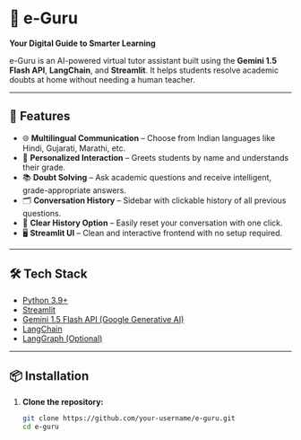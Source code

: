 # 🧠 e-Guru

**Your Digital Guide to Smarter Learning**

e-Guru is an AI-powered virtual tutor assistant built using the **Gemini 1.5 Flash API**, **LangChain**, and **Streamlit**. It helps students resolve academic doubts at home without needing a human teacher.

---

## 🚀 Features

- 🌐 **Multilingual Communication** – Choose from Indian languages like Hindi, Gujarati, Marathi, etc.
- 👤 **Personalized Interaction** – Greets students by name and understands their grade.
- 📚 **Doubt Solving** – Ask academic questions and receive intelligent, grade-appropriate answers.
- 🗂️ **Conversation History** – Sidebar with clickable history of all previous questions.
- 🧹 **Clear History Option** – Easily reset your conversation with one click.
- 🖥️ **Streamlit UI** – Clean and interactive frontend with no setup required.

---

## 🛠️ Tech Stack

- [Python 3.9+](https://www.python.org/)
- [Streamlit](https://streamlit.io/)
- [Gemini 1.5 Flash API (Google Generative AI)](https://ai.google.dev/)
- [LangChain](https://www.langchain.com/)
- [LangGraph (Optional)](https://www.langchain.com/langgraph)

---

## 📦 Installation

1. **Clone the repository:**
   ```bash
   git clone https://github.com/your-username/e-guru.git
   cd e-guru
